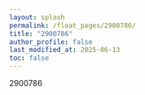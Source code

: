 ```yaml
---
layout: splash
permalink: /float_pages/2900786/
title: "2900786"
author_profile: false
last_modified_at: 2025-06-13
toc: false
---
```

 
2900786

